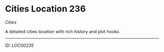 # Cities Location 236

*Cities*

A detailed cities location with rich history and plot hooks.

---
*ID: LOC00235*